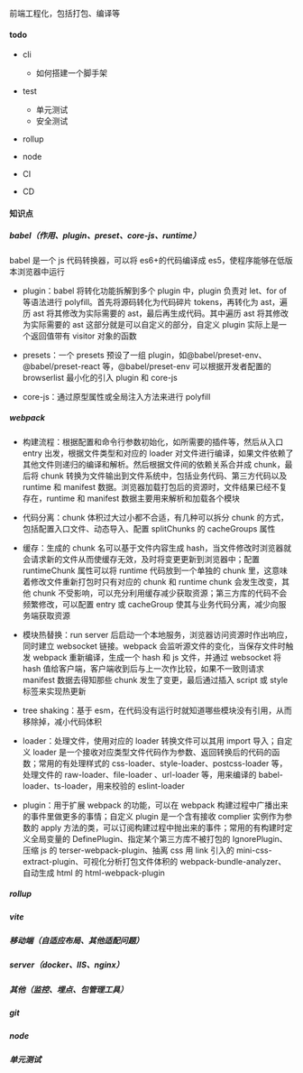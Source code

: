 前端工程化，包括打包、编译等

#### todo

- cli

  - 如何搭建一个脚手架

- test

  - 单元测试
  - 安全测试

- rollup

- node

- CI

- CD

#### 知识点

##### babel（作用、plugin、preset、core-js、runtime）

babel 是一个 js 代码转换器，可以将 es6+的代码编译成 es5，使程序能够在低版本浏览器中运行

- plugin：babel 将转化功能拆解到多个 plugin 中，plugin 负责对 let、for of 等语法进行 polyfill。首先将源码转化为代码碎片 tokens，再转化为 ast，遍历 ast 将其修改为实际需要的 ast，最后再生成代码。其中遍历 ast 将其修改为实际需要的 ast 这部分就是可以自定义的部分，自定义 plugin 实际上是一个返回值带有 visitor 对象的函数

- presets：一个 presets 预设了一组 plugin，如@babel/preset-env、@babel/preset-react 等，@babel/preset-env 可以根据开发者配置的 browserlist 最小化的引入 plugin 和 core-js

- core-js：通过原型属性或全局注入方法来进行 polyfill

##### webpack

- 构建流程：根据配置和命令行参数初始化，如所需要的插件等，然后从入口 entry 出发，根据文件类型和对应的 loader 对文件进行编译，如果文件依赖了其他文件则递归的编译和解析。然后根据文件间的依赖关系合并成 chunk，最后将 chunk 转换为文件输出到文件系统中，包括业务代码、第三方代码以及 runtime 和 manifest 数据。浏览器加载打包后的资源时，文件结果已经不复存在，runtime 和 manifest 数据主要用来解析和加载各个模块

- 代码分离：chunk 体积过大过小都不合适，有几种可以拆分 chunk 的方式，包括配置入口文件、动态导入、配置 splitChunks 的 cacheGroups 属性

- 缓存：生成的 chunk 名可以基于文件内容生成 hash，当文件修改时浏览器就会请求新的文件从而使缓存无效，及时将变更更新到浏览器中；配置 runtimeChunk 属性可以将 runtime 代码放到一个单独的 chunk 里，这意味着修改文件重新打包时只有对应的 chunk 和 runtime chunk 会发生改变，其他 chunk 不受影响，可以充分利用缓存减少获取资源；第三方库的代码不会频繁修改，可以配置 entry 或 cacheGroup 使其与业务代码分离，减少向服务端获取资源

- 模块热替换：run server 后启动一个本地服务，浏览器访问资源时作出响应，同时建立 websocket 链接。webpack 会监听源文件的变化，当保存文件时触发 webpack 重新编译，生成一个 hash 和 js 文件，并通过 websocket 将 hash 值给客户端，客户端收到后与上一次作比较，如果不一致则请求 manifest 数据去得知那些 chunk 发生了变更，最后通过插入 script 或 style 标签来实现热更新

- tree shaking：基于 esm，在代码没有运行时就知道哪些模块没有引用，从而移除掉，减小代码体积

- loader：处理文件，使用对应的 loader 转换文件可以其用 import 导入；自定义 loader 是一个接收对应类型文件代码作为参数、返回转换后的代码的函数；常用的有处理样式的 css-loader、style-loader、postcss-loader 等，处理文件的 raw-loader、file-loader 、url-loader 等，用来编译的 babel-loader、ts-loader，用来校验的 eslint-loader

- plugin：用于扩展 webpack 的功能，可以在 webpack 构建过程中广播出来的事件里做更多的事情；自定义 plugin 是一个含有接收 complier 实例作为参数的 apply 方法的类，可以订阅构建过程中抛出来的事件；常用的有构建时定义全局变量的 DefinePlugin、指定某个第三方库不被打包的 IgnorePlugin、压缩 js 的 terser-webpack-plugin、抽离 css 用 link 引入的 mini-css-extract-plugin、可视化分析打包文件体积的 webpack-bundle-analyzer、自动生成 html 的 html-webpack-plugin

##### rollup

##### vite

##### 移动端（自适应布局、其他适配问题）

##### server（docker、IIS、nginx）

##### 其他（监控、埋点、包管理工具）

##### git

##### node

##### 单元测试

